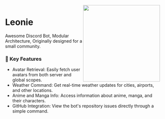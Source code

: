 <img src="https://github.com/elderguardian/leonie/assets/129489839/1cedd811-21af-4f26-9299-406dc2ac3fcc" align="right" width="250px">

# Leonie
Awesome Discord Bot, Modular Architecture, Originally designed for a small community.

### 🚀 Key Features
- Avatar Retrieval: Easily fetch user avatars from both server and global scopes.
- Weather Command: Get real-time weather updates for cities, airports, and other locations.
- Anime and Manga Info: Access information about anime, manga, and their characters.
- GitHub Integration: View the bot's repository issues directly through a simple command.
